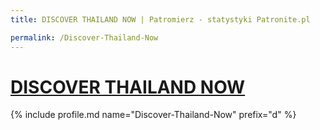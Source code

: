 ```yaml
---
title: DISCOVER THAILAND NOW | Patromierz - statystyki Patronite.pl

permalink: /Discover-Thailand-Now
---
```


# [DISCOVER THAILAND NOW](https://patronite.pl/Discover-Thailand-Now)

{% include profile.md name="Discover-Thailand-Now" prefix="d" %}
